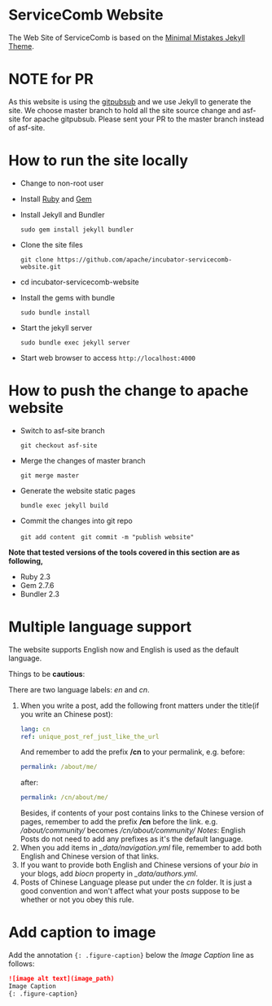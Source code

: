 # ServiceComb Website
The Web Site of ServiceComb is based on the [Minimal Mistakes Jekyll Theme](https://mmistakes.github.io/minimal-mistakes/).

# NOTE for PR
As this website is using the [gitpubsub](https://www.apache.org/dev/project-site.html) and we use Jekyll to generate the site.
We choose master branch to hold all the site source change and asf-site for apache gitpubsub.
Please sent your PR to the master branch instead of asf-site.

# How to run the site locally   
*  Change to non-root user  

*  Install [Ruby](https://www.ruby-lang.org/en/downloads/) and [Gem](https://rubygems.org/)   

*  Install Jekyll and Bundler   

   `sudo gem install jekyll bundler`  

*  Clone the site files

   `git clone https://github.com/apache/incubator-servicecomb-website.git`

* cd incubator-servicecomb-website

*  Install the gems with bundle

   `sudo bundle install`

*  Start the jekyll server

   `sudo bundle exec jekyll server`

*  Start web browser to access `http://localhost:4000` 

# How to push the change to apache website

* Switch to asf-site branch

  `git checkout asf-site`
  
* Merge the changes of master branch

  `git merge master`
  
* Generate the website static pages

  `bundle exec jekyll build`
  
* Commit the changes into git repo

  `git add content `
  `git commit -m "publish website"`

**Note that tested versions of the tools covered in this section are as following,**    

*  Ruby 2.3  
*  Gem 2.7.6   
*  Bundler 2.3   

# Multiple language support
The website supports English now and English is used as the default language.

Things to be **cautious**:

There are two language labels: *en* and *cn*.

1. When you write a post, add the following front matters under the title(if you write an Chinese post):
   ```yml
   lang: cn
   ref: unique_post_ref_just_like_the_url
   ```
   And remember to add the prefix **/cn** to your permalink, e.g.
   before:
   ```yml
   permalink: /about/me/
   ```
   after:    
   ```yml
   permalink: /cn/about/me/
   ```
   Besides, if contents of your post contains links to the Chinese version of pages, remember to add the
   prefix **/cn** before the link. e.g. */about/community/* becomes */cn/about/community/*
   *Notes*: English Posts do not need to add any prefixes as it's the default language.
2. When you add items in *_data/navigation.yml* file, remember to add both English and Chinese version of that links.
3. If you want to provide both English and Chinese versions of your *bio* in your blogs, add *biocn* property in *_data/authors.yml*.
4. Posts of Chinese Language please put under the *cn* folder. It is just a good convention and won't affect what your posts suppose to be whether or not you obey this rule.

# Add caption to image
Add the annotation `{: .figure-caption}` below the *Image Caption* line as follows:
```markdown
![image alt text](image_path)
Image Caption
{: .figure-caption}
```
